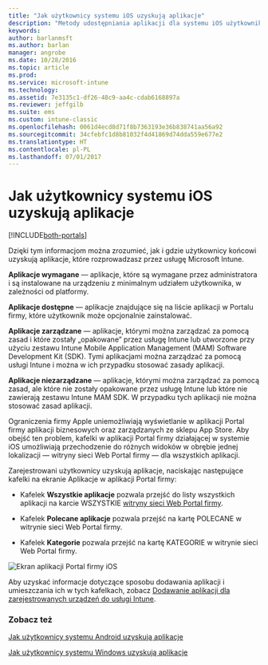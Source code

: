 ```yaml
---
title: "Jak użytkownicy systemu iOS uzyskują aplikacje"
description: "Metody udostępniania aplikacji dla systemu iOS użytkownikom końcowym"
keywords: 
author: barlanmsft
ms.author: barlan
manager: angrobe
ms.date: 10/28/2016
ms.topic: article
ms.prod: 
ms.service: microsoft-intune
ms.technology: 
ms.assetid: 7e3135c1-df26-48c9-aa4c-cdab6168897a
ms.reviewer: jeffgilb
ms.suite: ems
ms.custom: intune-classic
ms.openlocfilehash: 0061d4ecd8d71f8b7363193e36b838741aa56a92
ms.sourcegitcommit: 34cfebfc1d8b81032f4d41869d74dda559e677e2
ms.translationtype: HT
ms.contentlocale: pl-PL
ms.lasthandoff: 07/01/2017
---
```

# <a name="how-your-ios-users-get-their-apps"></a>Jak użytkownicy systemu iOS uzyskują aplikacje

[!INCLUDE[both-portals](./includes/note-for-both-portals.md)]

Dzięki tym informacjom można zrozumieć, jak i gdzie użytkownicy końcowi uzyskują aplikacje, które rozprowadzasz przez usługę Microsoft Intune.

**Aplikacje wymagane** — aplikacje, które są wymagane przez administratora i są instalowane na urządzeniu z minimalnym udziałem użytkownika, w zależności od platformy.

**Aplikacje dostępne** — aplikacje znajdujące się na liście aplikacji w Portalu firmy, które użytkownik może opcjonalnie zainstalować.

**Aplikacje zarządzane** — aplikacje, którymi można zarządzać za pomocą zasad i które zostały „opakowane” przez usługę Intune lub utworzone przy użyciu zestawu Intune Mobile Application Management (MAM) Software Development Kit (SDK). Tymi aplikacjami można zarządzać za pomocą usługi Intune i można w ich przypadku stosować zasady aplikacji.

**Aplikacje niezarządzane** — aplikacje, którymi można zarządzać za pomocą zasad, ale które nie zostały opakowane przez usługę Intune lub które nie zawierają zestawu Intune MAM SDK. W przypadku tych aplikacji nie można stosować zasad aplikacji.

Ograniczenia firmy Apple uniemożliwiają wyświetlanie w aplikacji Portal firmy aplikacji biznesowych oraz zarządzanych ze sklepu App Store. Aby obejść ten problem, kafelki w aplikacji Portal firmy działającej w systemie iOS umożliwiają przechodzenie do różnych widoków w obrębie jednej lokalizacji — witryny sieci Web Portal firmy — dla wszystkich aplikacji.

Zarejestrowani użytkownicy uzyskują aplikacje, naciskając następujące kafelki na ekranie Aplikacje w aplikacji Portal firmy:

- Kafelek **Wszystkie aplikacje** pozwala przejść do listy wszystkich aplikacji na karcie WSZYSTKIE [witryny sieci Web Portal firmy](https://portal.manage.microsoft.com).

- Kafelek **Polecane aplikacje** pozwala przejść na kartę POLECANE w witrynie sieci Web Portal firmy.

- Kafelek **Kategorie** pozwala przejść na kartę KATEGORIE w witrynie sieci Web Portal firmy.


![Ekran aplikacji Portal firmy iOS](./media/ios-cp-app-main-apps-screen.png)

Aby uzyskać informacje dotyczące sposobu dodawania aplikacji i umieszczania ich w tych kafelkach, zobacz [Dodawanie aplikacji dla zarejestrowanych urządzeń do usługi Intune](/intune-classic/deploy-use/add-apps-for-mobile-devices-in-microsoft-intune.md).

### <a name="see-also"></a>Zobacz też
[Jak użytkownicy systemu Android uzyskują aplikacje](end-user-apps-android.md)

[Jak użytkownicy systemu Windows uzyskują aplikacje](end-user-apps-windows.md)
